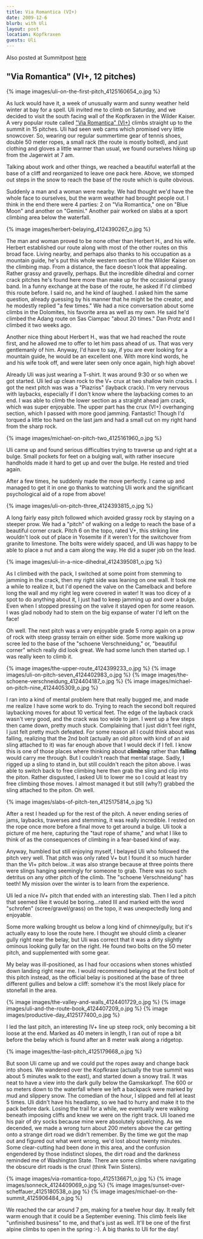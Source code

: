 ```yaml
---
title: Via Romantica (VI+)
date: 2009-12-6
blurb: with Uli
layout: post
location: Kopfkraxen
guests: Uli
---
```


Also posted at Summitpost [here](https://www.summitpost.org/kopfkraxen-via-romantica/576463)

"Via Romantica" (VI+, 12 pitches)
---

{% image images/uli-on-the-first-pitch_4125160654_o.jpg %}

As luck would have it, a week of unusually warm and sunny weather held winter at
bay for a spell. Uli invited me to climb on Saturday, and we decided to visit
the south facing wall of the Kopfkraxen in the Wilder Kaiser. A very popular
route called <a href="https://www.bergsteigen.at/de/touren.aspx?ID=552">"Via
Romantica" (VI+)</a> climbs straight up to the summit in 15 pitches. Uli had
seen web cams which promised very little snowcover. So, wearing our regular
summertime gear of tennis shoes, double 50 meter ropes, a small rack (the route
is mostly bolted), and just clothing and gloves a little warmer than usual, we
found ourselves hiking up from the Jagerwirt at 7 am.

Talking about work and other things, we reached a beautiful waterfall at the
base of a cliff and reorganized to leave one pack here. Above, we stomped out
steps in the snow to reach the base of the route which is quite obvious.

Suddenly a man and a woman were nearby. We had thought we'd have the whole face
to ourselves, but the warm weather had brought people out. I think in the end
there were 4 parties: 2 on "Via Romantica," one on "Blue Moon" and another on
"Gemini." Another pair worked on slabs at a sport climbing area below the
waterfall.

{% image images/herbert-belaying_4124390267_o.jpg %}

The man and woman proved to be none other than Herbert H., and his wife. Herbert
established our route along with most of the other routes on this broad
face. Living nearby, and perhaps also thanks to his occupation as a mountain
guide, he's put this whole western section of the Wilder Kaiser on the climbing
map. From a distance, the face doesn't look that appealing. Rather grassy and
gravelly, perhaps. But the incredible dihedral and corner crack pitches he's
found here more than make up for the occasional grassy band. In a funny exchange
at the base of the route, he asked if I'd climbed this route before. I said no,
and he kind of laughed. I asked him the same question, already guessing by his
manner that he might be the creator, and he modestly replied "a few times." We
had a nice conversation about some climbs in the Dolomites, his favorite area as
well as my own. He said he'd climbed the Adang route on Sas Ciampac "about 20
times." Dan Protz and I climbed it two weeks ago.

Another nice thing about Herbert H., was that we had reached the route first,
and he allowed me to offer to let him pass ahead of us. That was very
gentlemanly of him. Anyway, I'd have to say, if you are ever looking for a
mountain guide, he would be an excellent one. With more kind words, he and his
wife took off, and were later seen only once again, high high above!

Already Uli was just wearing a T-shirt. It was around 9:30 or so when we got
started. Uli led up clean rock to the V+ crux at two shallow twin cracks. I got
the next pitch was was a "Piazriss" (layback crack). I'm very nervous with
laybacks, especially if I don't know where the laybacking comes to an end. I was
able to climb the lower section as a straight ahead jam crack, which was super
enjoyable. The upper part has the crux (VI+) overhanging section, which I passed
with more good jamming. Fantastic! Though I'd torqued a little too hard on the
last jam and had a small cut on my right hand from the sharp rock.

{% image images/michael-on-pitch-two_4125161960_o.jpg %}

Uli came up and found serious difficulties trying to traverse up and right at a
bulge. Small pockets for feet on a bulging wall, with rather insecure handholds
made it hard to get up and over the bulge. He rested and tried again.

After a few times, he suddenly made the move perfectly. I came up and managed to
get it in one go thanks to watching Uli work and the significant psychological
aid of a rope from above!

{% image images/uli-on-pitch-three_4124393815_o.jpg %}

A long fairly easy pitch followed which avoided grassy rock by staying on a steeper prow. We had a "pitch" of walking on a ledge to reach the base of a beautiful corner crack. Pitch 6 on the topo, rated V+, this striking line wouldn't look out of place in Yosemite if it weren't for the switchover from granite to limestone. The bolts were widely spaced, and Uli was happy to be able to place a nut and a cam along the way. He did a super job on the lead. 

{% image images/uli-in-a-nice-dihedral_4124395081_o.jpg %}

As I climbed with the pack, I switched at some point from stemming to jamming in
the crack, then my right side was leaning on one wall. It took me a while to
realize it, but I'd opened the valve on the Camelback and before long the wall
and my right leg were covered in water! It was too dicey of a spot to do
anything about it, I just had to keep jamming up and over a bulge. Even when I
stopped pressing on the valve it stayed open for some reason. I was glad nobody
had to stem on the big expanse of water I'd left on the face!

Oh well. The next pitch was a very enjoyable grade 5 romp again on a prow of rock with steep grassy terrain on either side. Some more walking up scree led to the base of the "schoene Verschneidung," or, "beautiful corner" which really did look great. We had some lunch then started up. I was really keen to climb it.

{% image images/the-upper-route_4124399233_o.jpg %}
{% image images/uli-on-pitch-seven_4124402983_o.jpg %}
{% image images/the-schoene-verschneidung_4124404187_o.jpg %}
{% image images/michael-on-pitch-nine_4124405309_o.jpg %}

I ran into a kind of mental problem here that really bugged me, and made me
realize I have some work to do. Trying to reach the second bolt required
laybacking moves for about 10 vertical feet. The edge of the layback crack
wasn't very good, and the crack was too wide to jam. I went up a few steps then
came down, pretty much stuck. Complaining that I just didn't feel right, I just
felt pretty much defeated. For some reason all I could think about was falling,
realizing that the 2nd bolt (actually an old piton with kind of an aid sling
attached to it) was far enough above that I would deck if I fell. I know this is
one of those places where thinking about <b>climbing</b> rather than
<b>falling</b> would carry me through. But I couldn't reach that mental
stage. Sadly, I rigged up a sling to stand in, but still couldn't reach the
piton above. I was able to switch back to free climbing here then grab the sling
and clip into the piton. Rather disgusted, I asked Uli to lower me so I could at
least try free climbing those moves. I almost managed it but still (why?)
grabbed the sling attached to the piton. Oh well.

{% image images/slabs-of-pitch-ten_4125175814_o.jpg %}

After a rest I headed up for the rest of the pitch. A never ending series of
jams, laybacks, traverses and stemming, it was really incredible. I rested on
the rope once more before a final move to get around a bulge. Uli took a picture
of me here, capturing the "taut rope of shame," and what I like to think of as
the consequences of climbing in a fear-based kind of way.

Anyway, humbled but still enjoying myself, I belayed Uli who followed the pitch
very well. That pitch was only rated V+ but I found it so much harder than the
VI+ pitch below...it was also strange because at three points there were slings
hanging seemingly for someone to grab. There was no such detritus on any other
pitch of the climb. The "schoene Verschneidung" has teeth! My mission over the
winter is to learn from the experience.

Uli led a nice IV+ pitch that ended with an interesting slab. Then I led a pitch
that seemed like it would be boring...rated III and marked with the word
"schrofen" (scree/gravel/grass) on the topo, it was unexpectedly long and
enjoyable.

Some more walking brought us below a long kind of chimney/gully, but it's
actually easy to lose the route here. I thought we should climb a cleaner gully
right near the belay, but Uli was correct that it was a dirty slightly ominous
looking gully far on the right. He found two bolts on the 50 meter pitch, and
supplemented with some gear.

My belay was ill-positioned, as I had four occasions when stones whistled down
landing right near me. I would recommend belaying at the first bolt of this
pitch instead, as the official belay is positioned at the base of three
different gullies and below a cliff: somehow it's the most likely place for
stonefall in the area.

{% image images/the-valley-and-walls_4124401729_o.jpg %}
{% image images/uli-and-the-route-book_4124407209_o.jpg %}
{% image images/productive-day_4125177400_o.jpg %}

I led the last pitch, an interesting IV+ line up steep rock, only becoming a bit loose at the end. Marked as 40 meters in length, I ran out of rope a bit before the belay which is found after an 8 meter walk along a ridgetop. 

{% image images/the-last-pitch_4125179668_o.jpg %}

But soon Uli came up and we could put the ropes away and change back into
shoes. We wandered over the Kopfkraxe (actually the true summit was about 5
minutes walk to the east), and started down a snowy trail. It was neat to have a
view into the dark gully below the Gamskarkopf. The 600 or so meters down to the
waterfall where we left a backpack were marked by mud and slippery snow. The
comedian of the hour, I slipped and fell at least 5 times. Uli didn't have his
headlamp, so we had to hurry and make it to the pack before dark. Losing the
trail for a while, we eventually were walking beneath imposing cliffs and knew
we were on the right track. Uli loaned me his pair of dry socks because mine
were absolutely squelching. As we decended, we made a wrong turn about 200
meters above the car getting onto a strange dirt road we didn't remember. By the
time we got the map out and figured out what went wrong, we'd lost about twenty
minutes. Some clear-cutting had been done in this area, and the confusion
engendered by those indistinct slopes, the dirt road and the darkness reminded
me of Washington State. There are some climbs where navigating the obscure dirt
roads is the crux! (think Twin Sisters).

{% image images/via-romantica-topo_4125136671_o.jpg %}
{% image images/sonneck_4124409069_o.jpg %}
{% image images/sunset-over-scheffauer_4125180538_o.jpg %}
{% image images/michael-on-the-summit_4125906484_o.jpg %}

We reached the car around 7 pm, making for a twelve hour day. It really felt warm enough that it could be a September evening. This climb feels like "unfinished business" to me, and that's just as well. It'll be one of the first alpine climbs to open in the spring :-). A big thanks to Uli for the day!
                     
                                                                                                                             

